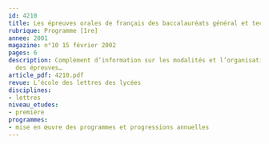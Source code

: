 ```yaml
---
id: 4210
title: Les épreuves orales de français des baccalauréats général et technologique
rubrique: Programme [1re]
annee: 2001
magazine: n°10 15 février 2002
pages: 6
description: Complément d’information sur les modalités et l’organisation pratiques
  des épreuves… 
article_pdf: 4210.pdf
revue: L’école des lettres des lycées
disciplines:
- lettres
niveau_etudes:
- première
programmes:
- mise en œuvre des programmes et progressions annuelles
---
```

